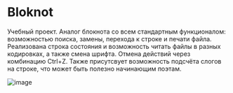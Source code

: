 # Bloknot

Учебный проект. 
Аналог блокнота со всем стандартным функционалом: возможностью поиска, замены, перехода к строке и печати файла.
Реализована строка состояния и возможность читать файлы в разных кодировках, а также смена шрифта.
Отмена действий через комбинацию Ctrl+Z.
Также присутсвует возможность подсчёта слогов на строке, что может быть полезно начинающим поэтам.

![image](https://user-images.githubusercontent.com/79765063/176961588-71deb350-ae7e-4999-8fb8-aaa8cb073de4.png)
